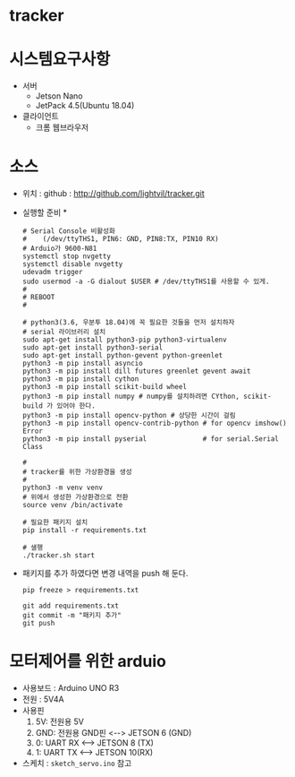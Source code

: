 # tracker

# 시스템요구사항
* 서버
    * Jetson Nano
    * JetPack 4.5(Ubuntu 18.04)
* 클라이언트
    * 크롬 웹브라우저

# 소스
* 위치 : github : http://github.com/lightvil/tracker.git
* 실행할 준비
    * 
    ```
    # Serial Console 비활성화
    #    (/dev/ttyTHS1, PIN6: GND, PIN8:TX, PIN10 RX)
    # Arduio가 9600-N81
    systemctl stop nvgetty
    systemctl disable nvgetty
    udevadm trigger
    sudo usermod -a -G dialout $USER # /dev/ttyTHS1를 사용할 수 있게.
    #
    # REBOOT
    #

    # python3(3.6, 우분투 18.04)에 꼭 필요한 것들을 먼저 설치하자
    # serial 라이브러리 설치
    sudo apt-get install python3-pip python3-virtualenv
    sudo apt-get install python3-serial
    sudo apt-get install python-gevent python-greenlet
    python3 -m pip install asyncio
    python3 -m pip install dill futures greenlet gevent await
    python3 -m pip install cython
    python3 -m pip install scikit-build wheel
    python3 -m pip install numpy # numpy를 설치하려면 CYthon, scikit-build 가 있어야 한다.
    python3 -m pip install opencv-python # 상당한 시간이 걸림
    python3 -m pip install opencv-contrib-python # for opencv imshow() Error
    python3 -m pip install pyserial              # for serial.Serial Class

    #
    # tracker를 위한 가상환경을 생성
    #
    python3 -m venv venv
    # 위에서 생성한 가상환경으로 전환
    source venv /bin/activate
     
    # 필요한 패키지 설치
    pip install -r requirements.txt
  
    # 샐행
    ./tracker.sh start
    ```

* 패키지를 추가 하였다면 변경 내역을 push 해 둔다.
    ```
    pip freeze > requirements.txt
  
    git add requirements.txt
    git commit -m "패키지 추가"
    git push
    ```

# 모터제어를 위한 arduio
* 사용보드 : Arduino UNO R3
* 전원 : 5V4A
* 사용핀
    1. 5V: 전원용 5V
    1. GND: 전원용 GND핀 <--> JETSON 6 (GND)
    1. 0: UART RX        <--> JETSON 8 (TX)
    1. 1: UART TX        <--> JETSON 10(RX)
* 스케치 : `sketch_servo.ino` 참고

